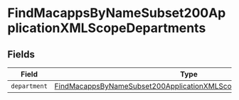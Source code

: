 # FindMacappsByNameSubset200ApplicationXMLScopeDepartments


## Fields

| Field                                                                                                                                                               | Type                                                                                                                                                                | Required                                                                                                                                                            | Description                                                                                                                                                         |
| ------------------------------------------------------------------------------------------------------------------------------------------------------------------- | ------------------------------------------------------------------------------------------------------------------------------------------------------------------- | ------------------------------------------------------------------------------------------------------------------------------------------------------------------- | ------------------------------------------------------------------------------------------------------------------------------------------------------------------- |
| `department`                                                                                                                                                        | [FindMacappsByNameSubset200ApplicationXMLScopeDepartmentsDepartment](../../models/operations/findmacappsbynamesubset200applicationxmlscopedepartmentsdepartment.md) | :heavy_minus_sign:                                                                                                                                                  | N/A                                                                                                                                                                 |